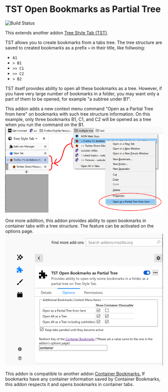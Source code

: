 # TST Open Bookmarks as Partial Tree

![Build Status](https://github.com/piroor/tst-open-bookmarks-as-partial-tree/actions/workflows/main.yml/badge.svg?branch=trunk)

This extends another addon [Tree Style Tab (TST)](https://addons.mozilla.org/firefox/addon/tree-style-tab/).

TST allows you to create bookmarks from a tabs tree. The tree structure are saved to created bookmarks as a prefix `>` in their title, like follwoing:

* `A1`
* `> B1`
* `>> C1`
* `>> C2`
* `> B2`

TST itself provides ability to open all these bookmarks as a tree. However, if you have very large number of bookmarks in a folder, you may want only a part of them to be opened, for example "a subtree under B1".

This addon adds a new context menu command "Open as a Partial Tree from here" on bookmarks with such tree structure information. On this example, only three bookmarks B1, C1, and C2 will be opened as a tree when you run the command on the B1.
![(Screenshot)](screenshots/bookmarks-to-tabs.png)

One more addition, this addon provides ability to open bookmarks in container tabs with a tree structure. The feature can be activated on the options page.
![(Screenshot)](screenshots/options.png)

This addon is compatible to another addon [Container Bookmarks.](https://addons.mozilla.org/firefox/addon/container-bookmarks/) If bookmarks have any container information saved by Container Bookmarks, this addon respects it and opens bookmarks in container tabs.
